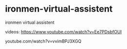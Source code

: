 # ironmen-virtual-assistent
ironmen virtual assistent

videos: https://www.youtube.com/watch?v=Ee7PDsbfOUI

youtube.com/watch?v=vvimBPJ3XGQ
